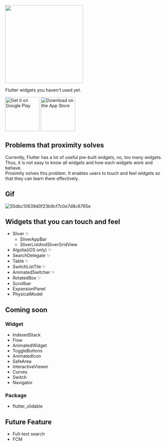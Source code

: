 

<img src="https://user-images.githubusercontent.com/28733986/116833526-a2679780-abf4-11eb-9bdf-94c46381f26b.png" height="250">

Flutter widgets you haven't used yet.

<a href='https://play.google.com/store/apps/details?id=com.flutterproximity&pcampaignid=pcampaignidMKT-Other-global-all-co-prtnr-py-PartBadge-Mar2515-1'><img alt='Get it on Google Play' src='https://user-images.githubusercontent.com/28733986/116828704-52300b80-abdb-11eb-8c7a-ac6af4596641.png'  height="110"/></a>
<a href='https://apps.apple.com/us/app/futter-proximity/id1565428569'><img alt='Download on the App Store' src='https://user-images.githubusercontent.com/28733986/116828669-185f0500-abdb-11eb-95e3-c2eea824113a.png'  height="110"/></a>

## Problems that proximity solves

Currently, Flutter has a lot of useful pre-built widgets, no, too many widgets.  
Thus, it is not easy to know all widgets and how each widgets work and behave.  
Proximity solves this problem. It enables users to touch and feel widgets so that they can learn them effectively.

## Gif

![55dbc10639d0f23b9cf7c0e7d8c6765e](https://user-images.githubusercontent.com/28733986/116259353-b05e8800-a7b0-11eb-8a50-a1cb05ebcb39.gif)

## Widgets that you can touch and feel

- Sliver ✨
  - SliverAppBar
  - SliverListAndSliverGridView
- Algolia(iOS only) ✨
- SearchDelegate ✨
- Table ✨
- SwitchListTile ✨
- AnimatedSwitcher ✨
- RotatedBox ✨
- Scrollbar
- ExpansionPanel
- PhysicalModel

## Coming soon

### Widget

- IndexedStack
- Flow
- AnimatedWidget
- ToggleButtons
- AnimatedIcon
- SafeArea
- InteractiveViewer
- Curves
- Switch
- Navigator

### Package

- flutter_slidable

## Future Feature

- Full-text search
- FCM
